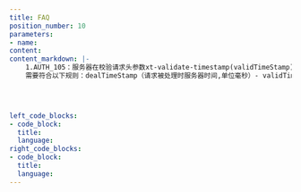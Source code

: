 ```yaml
---
title: FAQ
position_number: 10
parameters:
- name:
content:
content_markdown: |-
    1.AUTH_105：服务器在校验请求头参数xt-validate-timestamp(validTimeStamp)、xt-validate-recvwindow（recvwindow）时，
    需要符合以下规则：dealTimeStamp（请求被处理时服务器时间,单位毫秒）- validTimeStamp < recvwindow ，否则就会返回AUTH_105，为了避免此错误，建议xt-validate-timestamp 设置为请求发出的时间，以毫秒为单位，xt-validate-recvwindow设置的大一点
    



left_code_blocks:
- code_block:
  title:
  language:
right_code_blocks:
- code_block:
  title:
  language:
---
```

